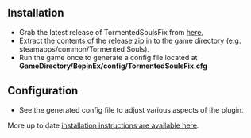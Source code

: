 ## Installation
- Grab the latest release of TormentedSoulsFix from [here.](https://github.com/Lyall/TormentedSoulsFix/releases)
- Extract the contents of the release zip in to the game directory (e.g. steamapps/common/Tormented Souls).
- Run the game once to generate a config file located at **GameDirectory/BepinEx/config/TormentedSoulsFix.cfg**

## Configuration
- See the generated config file to adjust various aspects of the plugin.

More up to date [installation instructions are available here](https://github.com/Lyall/TormentedSoulsFix#installation).
